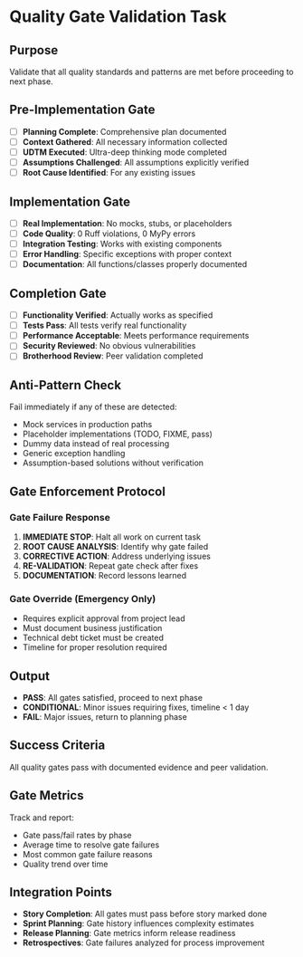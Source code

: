 # Quality Gate Validation Task

## Purpose
Validate that all quality standards and patterns are met before proceeding to next phase.

## Pre-Implementation Gate
- [ ] **Planning Complete**: Comprehensive plan documented
- [ ] **Context Gathered**: All necessary information collected
- [ ] **UDTM Executed**: Ultra-deep thinking mode completed
- [ ] **Assumptions Challenged**: All assumptions explicitly verified
- [ ] **Root Cause Identified**: For any existing issues

## Implementation Gate
- [ ] **Real Implementation**: No mocks, stubs, or placeholders
- [ ] **Code Quality**: 0 Ruff violations, 0 MyPy errors
- [ ] **Integration Testing**: Works with existing components
- [ ] **Error Handling**: Specific exceptions with proper context
- [ ] **Documentation**: All functions/classes properly documented

## Completion Gate
- [ ] **Functionality Verified**: Actually works as specified
- [ ] **Tests Pass**: All tests verify real functionality
- [ ] **Performance Acceptable**: Meets performance requirements
- [ ] **Security Reviewed**: No obvious vulnerabilities
- [ ] **Brotherhood Review**: Peer validation completed

## Anti-Pattern Check
Fail immediately if any of these are detected:
- Mock services in production paths
- Placeholder implementations (TODO, FIXME, pass)
- Dummy data instead of real processing
- Generic exception handling
- Assumption-based solutions without verification

## Gate Enforcement Protocol

### Gate Failure Response
1. **IMMEDIATE STOP**: Halt all work on current task
2. **ROOT CAUSE ANALYSIS**: Identify why gate failed
3. **CORRECTIVE ACTION**: Address underlying issues
4. **RE-VALIDATION**: Repeat gate check after fixes
5. **DOCUMENTATION**: Record lessons learned

### Gate Override (Emergency Only)
- Requires explicit approval from project lead
- Must document business justification
- Technical debt ticket must be created
- Timeline for proper resolution required

## Output
- **PASS**: All gates satisfied, proceed to next phase
- **CONDITIONAL**: Minor issues requiring fixes, timeline < 1 day
- **FAIL**: Major issues, return to planning phase

## Success Criteria
All quality gates pass with documented evidence and peer validation.

## Gate Metrics
Track and report:
- Gate pass/fail rates by phase
- Average time to resolve gate failures
- Most common gate failure reasons
- Quality trend over time

## Integration Points
- **Story Completion**: All gates must pass before story marked done
- **Sprint Planning**: Gate history influences complexity estimates
- **Release Planning**: Gate metrics inform release readiness
- **Retrospectives**: Gate failures analyzed for process improvement